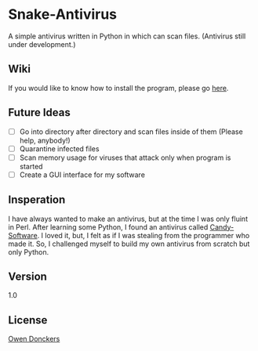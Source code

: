 Snake-Antivirus
==============
A simple antivirus written in Python in which can scan files. (Antivirus still under development.)

Wiki
----
If you would like to know how to install the program, please go [here].

Future Ideas
------------
- [ ] Go into directory after directory and scan files inside of them (Please help, anybody!)
- [ ] Quarantine infected files
- [ ] Scan memory usage for viruses that attack only when program is started
- [ ] Create a GUI interface for my software

Insperation
-----------
I have always wanted to make an antivirus, but at the time I was only fluint in Perl. After learning some Python, I found an antivirus called [Candy-Software]. I loved it, but, I felt as if I was stealing from the programmer who made it. So, I challenged myself to build my own antivirus from scratch but only Python.

Version
-------
1.0

License
-------
[Owen Donckers]

[here]:https://github.com/odonckers/Snake-Antivirus/wiki
[Candy-Software]:https://github.com/iskernel/candy-antivirus
[Owen Donckers]:https://github.com/odonckers/Snake-Antivirus/blob/master/LICENSE.md
